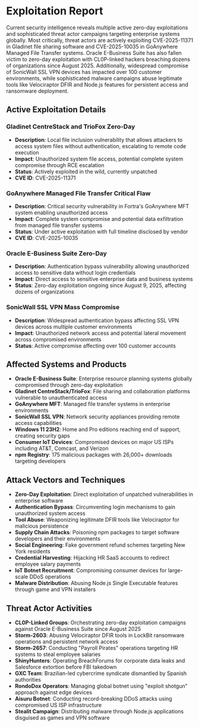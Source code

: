 # Exploitation Report

Current security intelligence reveals multiple active zero-day exploitations and sophisticated threat actor campaigns targeting enterprise systems globally. Most critically, threat actors are actively exploiting CVE-2025-11371 in Gladinet file sharing software and CVE-2025-10035 in GoAnywhere Managed File Transfer systems. Oracle E-Business Suite has also fallen victim to zero-day exploitation with CL0P-linked hackers breaching dozens of organizations since August 2025. Additionally, widespread compromise of SonicWall SSL VPN devices has impacted over 100 customer environments, while sophisticated malware campaigns abuse legitimate tools like Velociraptor DFIR and Node.js features for persistent access and ransomware deployment.

## Active Exploitation Details

### Gladinet CentreStack and TrioFox Zero-Day
- **Description**: Local file inclusion vulnerability that allows attackers to access system files without authentication, escalating to remote code execution
- **Impact**: Unauthorized system file access, potential complete system compromise through RCE escalation
- **Status**: Actively exploited in the wild, currently unpatched
- **CVE ID**: CVE-2025-11371

### GoAnywhere Managed File Transfer Critical Flaw
- **Description**: Critical security vulnerability in Fortra's GoAnywhere MFT system enabling unauthorized access
- **Impact**: Complete system compromise and potential data exfiltration from managed file transfer systems
- **Status**: Under active exploitation with full timeline disclosed by vendor
- **CVE ID**: CVE-2025-10035

### Oracle E-Business Suite Zero-Day
- **Description**: Authentication bypass vulnerability allowing unauthorized access to sensitive data without login credentials
- **Impact**: Direct access to sensitive enterprise data and business systems
- **Status**: Zero-day exploitation ongoing since August 9, 2025, affecting dozens of organizations

### SonicWall SSL VPN Mass Compromise
- **Description**: Widespread authentication bypass affecting SSL VPN devices across multiple customer environments
- **Impact**: Unauthorized network access and potential lateral movement across compromised environments
- **Status**: Active compromise affecting over 100 customer accounts

## Affected Systems and Products

- **Oracle E-Business Suite**: Enterprise resource planning systems globally compromised through zero-day exploitation
- **Gladinet CentreStack/TrioFox**: File sharing and collaboration platforms vulnerable to unauthenticated access
- **GoAnywhere MFT**: Managed file transfer systems in enterprise environments
- **SonicWall SSL VPN**: Network security appliances providing remote access capabilities
- **Windows 11 23H2**: Home and Pro editions reaching end of support, creating security gaps
- **Consumer IoT Devices**: Compromised devices on major US ISPs including AT&T, Comcast, and Verizon
- **npm Registry**: 175 malicious packages with 26,000+ downloads targeting developers

## Attack Vectors and Techniques

- **Zero-Day Exploitation**: Direct exploitation of unpatched vulnerabilities in enterprise software
- **Authentication Bypass**: Circumventing login mechanisms to gain unauthorized system access
- **Tool Abuse**: Weaponizing legitimate DFIR tools like Velociraptor for malicious persistence
- **Supply Chain Attacks**: Poisoning npm packages to target software developers and their environments
- **Social Engineering**: Fake government refund schemes targeting New York residents
- **Credential Harvesting**: Hijacking HR SaaS accounts to redirect employee salary payments
- **IoT Botnet Recruitment**: Compromising consumer devices for large-scale DDoS operations
- **Malware Distribution**: Abusing Node.js Single Executable features through game and VPN installers

## Threat Actor Activities

- **CL0P-Linked Groups**: Orchestrating zero-day exploitation campaigns against Oracle E-Business Suite since August 2025
- **Storm-2603**: Abusing Velociraptor DFIR tools in LockBit ransomware operations and persistent network access
- **Storm-2657**: Conducting "Payroll Pirates" operations targeting HR systems to steal employee salaries
- **ShinyHunters**: Operating BreachForums for corporate data leaks and Salesforce extortion before FBI takedown
- **GXC Team**: Brazilian-led cybercrime syndicate dismantled by Spanish authorities
- **RondoDox Operators**: Managing global botnet using "exploit shotgun" approach against edge devices
- **Aisuru Botnet**: Conducting record-breaking DDoS attacks using compromised US ISP infrastructure
- **Stealit Campaign**: Distributing malware through Node.js applications disguised as games and VPN software